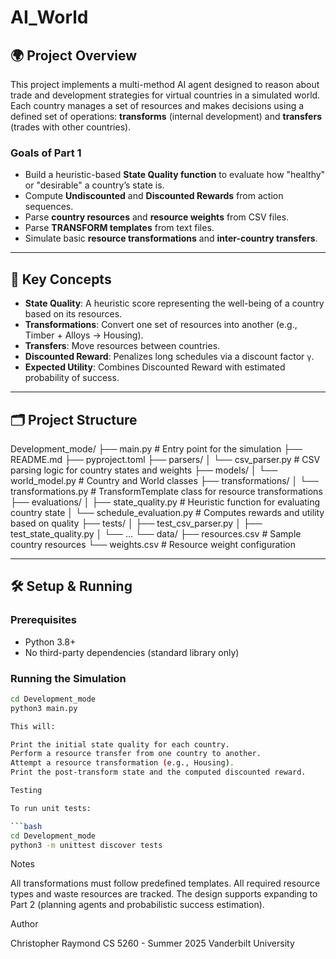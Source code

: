 # AI_World

## 🌍 Project Overview

This project implements a multi-method AI agent designed to reason about trade and development strategies for virtual countries in a simulated world. Each country manages a set of resources and makes decisions using a defined set of operations: **transforms** (internal development) and **transfers** (trades with other countries).

### Goals of Part 1

- Build a heuristic-based **State Quality function** to evaluate how "healthy" or "desirable" a country’s state is.
- Compute **Undiscounted** and **Discounted Rewards** from action sequences.
- Parse **country resources** and **resource weights** from CSV files.
- Parse **TRANSFORM templates** from text files.
- Simulate basic **resource transformations** and **inter-country transfers**.

---

## 🧠 Key Concepts

- **State Quality**: A heuristic score representing the well-being of a country based on its resources.
- **Transformations**: Convert one set of resources into another (e.g., Timber + Alloys → Housing).
- **Transfers**: Move resources between countries.
- **Discounted Reward**: Penalizes long schedules via a discount factor `γ`.
- **Expected Utility**: Combines Discounted Reward with estimated probability of success.

---

## 🗂 Project Structure

Development_mode/
├── main.py # Entry point for the simulation
├── README.md
├── pyproject.toml
├── parsers/
│ └── csv_parser.py # CSV parsing logic for country states and weights
├── models/
│ └── world_model.py # Country and World classes
├── transformations/
│ └── transformations.py # TransformTemplate class for resource transformations
├── evaluations/
│ ├── state_quality.py # Heuristic function for evaluating country state
│ └── schedule_evaluation.py # Computes rewards and utility based on quality
├── tests/
│ ├── test_csv_parser.py
│ ├── test_state_quality.py
│ └── ...
└── data/
├── resources.csv # Sample country resources
└── weights.csv # Resource weight configuration

---

## 🛠 Setup & Running

### Prerequisites

- Python 3.8+
- No third-party dependencies (standard library only)

### Running the Simulation

````bash
cd Development_mode
python3 main.py

This will:

Print the initial state quality for each country.
Perform a resource transfer from one country to another.
Attempt a resource transformation (e.g., Housing).
Print the post-transform state and the computed discounted reward.

Testing

To run unit tests:

```bash
cd Development_mode
python3 -m unittest discover tests
````

Notes

All transformations must follow predefined templates.
All required resource types and waste resources are tracked.
The design supports expanding to Part 2 (planning agents and probabilistic success estimation).

Author

Christopher Raymond
CS 5260 - Summer 2025
Vanderbilt University
